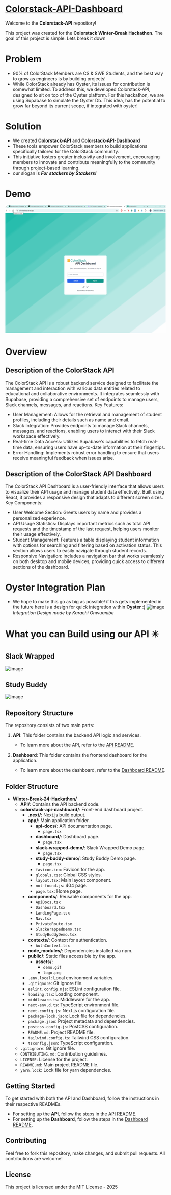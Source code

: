 # **[Colorstack-API-Dashboard](https://colorstack-api.vercel.app)** 

Welcome to the **Colorstack-API** repository!

This project was created for the **Colorstack Winter-Break Hackathon**. The goal of this project is simple. Lets break it down

# Problem
- 90% of ColorStack Members are CS & SWE Students, and the best way to grow as engineers is by building projects!
- While ColorStack already has Oyster, its issues for contribution is somewhat limited. To address this, we developed Colorstack-API, designed to sit on top of the Oyster platform. For this hackathon, we are using Supabase to simulate the Oyster Db. This idea, has the potential to grow far beyond its current scope, if integrated with oyster!

# Solution
- We created **[Colorstack-API](https://apiurlcolorstack.vercel.app/)** and **[Colorstack-API-Dashboard](https://colorstack-api.vercel.app)** 
- These tools empower ColorStack members to build applications specifically tailored for the ColorStack community.
- This initiative fosters greater inclusivity and involvement, encouraging members to innovate and contribute meaningfully to the community through project-based learning.
- our slogan is _**For stackers by Stackers!**_
# Demo
 ![Colorstack-API Demo](colorstack-api-dashboard/public/assets/demo.gif)

# Overview
## Description of the ColorStack API
The ColorStack API is a robust backend service designed to facilitate the management and interaction with various data entities related to educational and collaborative environments. It integrates seamlessly with Supabase, providing a comprehensive set of endpoints to manage users, Slack channels, messages, and reactions.
Key Features:
   - User Management: Allows for the retrieval and management of student profiles, including their details such as name and email.
   - Slack Integration: Provides endpoints to manage Slack channels, messages, and reactions, enabling users to interact with their Slack workspace effectively.
   - Real-time Data Access: Utilizes Supabase's capabilities to fetch real-time data, ensuring users have up-to-date information at their fingertips.
   - Error Handling: Implements robust error handling to ensure that users receive meaningful feedback when issues arise.
## Description of the ColorStack API Dashboard
The ColorStack API Dashboard is a user-friendly interface that allows users to visualize their API usage and manage student data effectively. Built using React, it provides a responsive design that adapts to different screen sizes.
Key Components:
   - User Welcome Section: Greets users by name and provides a personalized experience.
   - API Usage Statistics: Displays important metrics such as total API requests and the timestamp of the last request, helping users monitor their usage effectively.
   - Student Management: Features a table displaying student information with options for searching and filtering based on activation status. This section allows users to easily navigate through student records.
   - Responsive Navigation: Includes a navigation bar that works seamlessly on both desktop and mobile devices, providing quick access to different sections of the dashboard.

# Oyster Integration Plan
- We hope to make this go as big as possible! if this gets implemented in the future here is a design for quick integration within **Oyster** :) 
  ![image](https://github.com/user-attachments/assets/16bc3e18-5909-4ba8-a8d5-fb14337c4aee)
_Integration Design made by Karachi Onwuanibe_

# What you can Build using our API ✴️
## Slack Wrapped 
![image](https://github.com/user-attachments/assets/0c0a3853-1976-4e26-95b5-d1c081d4dc8b)
## Study Buddy 
![image](https://github.com/user-attachments/assets/5fa4c5d4-0525-407e-8100-72befe008ac7)

## Repository Structure

The repository consists of two main parts:

1. **API**: This folder contains the backend API logic and services.
   - To learn more about the API, refer to the [API README](https://github.com/BeteabTefera/Winter-Break-24-Hackathon/blob/main/API/README.md).
   
2. **Dashboard**: This folder contains the frontend dashboard for the application.
   - To learn more about the dashboard, refer to the [Dashboard README](https://github.com/BeteabTefera/Winter-Break-24-Hackathon/blob/main/colorstack-api-dashboard/README.md).
## Folder Structure
- **Winter-Break-24-Hackathon/**  
  - **API/**: Contains the API backend code.
  - **colorstack-api-dashboard/**: Front-end dashboard project.
    - **.next/**: Next.js build output.
    - **app/**: Main application folder.
      - **api-docs/**: API documentation page.
        - `page.tsx`
      - **dashboard/**: Dashboard page.
        - `page.tsx`
      - **slack-wrapped-demo/**: Slack Wrapped Demo page.
        - `page.tsx`
      - **study-buddy-demo/**: Study Buddy Demo page.
        - `page.tsx`
      - `favicon.ico`: Favicon for the app.
      - `globals.css`: Global CSS styles.
      - `layout.tsx`: Main layout component.
      - `not-found.js`: 404 page.
      - `page.tsx`: Home page.
    - **components/**: Reusable components for the app.
      - `ApiDocs.tsx`
      - `Dashboard.tsx`
      - `LandingPage.tsx`
      - `Nav.tsx`
      - `PrivateRoute.tsx`
      - `SlackWrappedDemo.tsx`
      - `StudyBuddyDemo.tsx`
    - **contexts/**: Context for authentication.
      - `AuthContext.tsx`
    - **node_modules/**: Dependencies installed via npm.
    - **public/**: Static files accessible by the app.
      - **assets/**:
        - `demo.gif`
        - `logo.png`
    - `.env.local`: Local environment variables.
    - `.gitignore`: Git ignore file.
    - `eslint.config.mjs`: ESLint configuration file.
    - `loading.tsx`: Loading component.
    - `middleware.ts`: Middleware for the app.
    - `next-env.d.ts`: TypeScript environment file.
    - `next.config.js`: Next.js configuration file.
    - `package-lock.json`: Lock file for dependencies.
    - `package.json`: Project metadata and dependencies.
    - `postcss.config.js`: PostCSS configuration.
    - `README.md`: Project README file.
    - `tailwind.config.ts`: Tailwind CSS configuration.
    - `tsconfig.json`: TypeScript configuration.
  - `.gitignore`: Git ignore file.
  - `CONTRIBUTING.md`: Contribution guidelines.
  - `LICENSE`: License for the project.
  - `README.md`: Main project README file.
  - `yarn.lock`: Lock file for yarn dependencies.

## Getting Started

To get started with both the API and Dashboard, follow the instructions in their respective READMEs.

- For setting up the **API**, follow the steps in the [API README](./API/README.md).
- For setting up the **Dashboard**, follow the steps in the [Dashboard README](./colorstack-api-dashboard/README.md).

## Contributing

Feel free to fork this repository, make changes, and submit pull requests. All contributions are welcome!

## License

This project is licensed under the MIT License - 2025
